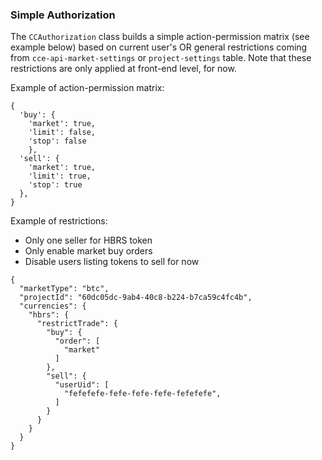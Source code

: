 ### Simple Authorization

The `CCAuthorization` class builds a simple action-permission matrix (see example below) based on current user's OR general restrictions coming from `cce-api-market-settings` or `project-settings` table.
Note that these restrictions are only applied at front-end level, for now.

Example of action-permission matrix:
```
{
  'buy': {
    'market': true,
    'limit': false,
    'stop': false
    },
  'sell': {
    'market': true,
    'limit': true,
    'stop': true
  },
}
```


Example of restrictions:
- Only one seller for HBRS token
- Only enable market buy orders
- Disable users listing tokens to sell for now
```json5
{
  "marketType": "btc",
  "projectId": "60dc05dc-9ab4-40c8-b224-b7ca59c4fc4b",
  "currencies": {
    "hbrs": {
      "restrictTrade": {
        "buy": {
          "order": [
            "market"
          ]
        },
        "sell": {
          "userUid": [
            "fefefefe-fefe-fefe-fefe-fefefefe",
          ]
        }
      }
    }
  }
}
```
